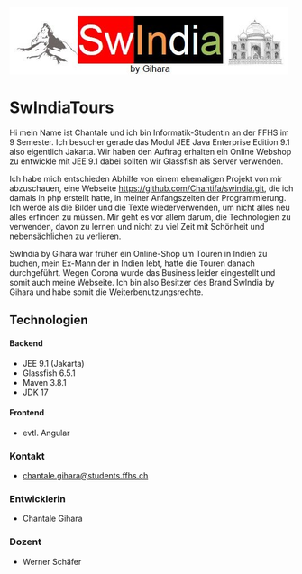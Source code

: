 ![LogoSwindiaTours](WebContent/img/logo.png)
# SwIndiaTours

Hi mein Name ist Chantale und ich bin Informatik-Studentin an der FFHS im 9 Semester. 
Ich besucher gerade das Modul JEE Java Enterprise Edition 9.1 also eigentlich Jakarta.
Wir haben den Auftrag erhalten ein Online Webshop zu entwickle mit JEE 9.1 dabei sollten wir Glassfish als Server verwenden.

Ich habe mich entschieden Abhilfe von einem ehemaligen Projekt von mir abzuschauen, eine Webseite https://github.com/Chantifa/swindia.git, die ich damals in php erstellt hatte, in meiner Anfangszeiten der Programmierung.
Ich werde als die Bilder und die Texte wiederverwenden, um nicht alles neu alles erfinden zu müssen.
Mir geht es vor allem darum, die Technologien zu verwenden, davon zu lernen und nicht zu viel Zeit
mit Schönheit und nebensächlichen zu verlieren.

SwIndia by Gihara war früher ein Online-Shop um Touren in Indien zu buchen, mein Ex-Mann der in Indien lebt,
hatte die Touren danach durchgeführt. Wegen Corona wurde das Business leider eingestellt und somit auch meine Webseite.
Ich bin also Besitzer des Brand SwIndia by Gihara und habe somit die Weiterbenutzungsrechte.

## Technologien
#### Backend
- JEE 9.1 (Jakarta)
- Glassfish 6.5.1
- Maven 3.8.1
- JDK 17

#### Frontend
- evtl. Angular

### Kontakt
- chantale.gihara@students.ffhs.ch

### Entwicklerin
- Chantale Gihara

### Dozent
- Werner Schäfer

